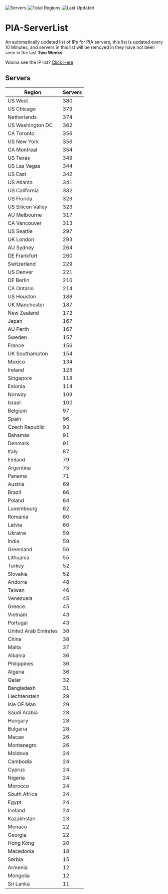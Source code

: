 ![Servers](https://img.shields.io/badge/Servers-12,185-darkgreen)
![Total Regions](https://img.shields.io/badge/Total_Regions-97-darkgreen)
![Last Updated](https://img.shields.io/badge/Last_Updated-December_16_2024_01:01_EST-darkgreen)

# PIA-ServerList
An automatically updated list of IPs for PIA servers, this list is updated every 10 Minutes, and servers in this list will be removed in they have not been seen in the last **Two Weeks**.

Wanna see the IP list? [Click Here](./servers.json)

## Servers
| Region               | Servers |
|----------------------|---------|
| US West | 380 |
| US Chicago | 379 |
| Netherlands | 374 |
| US Washington DC | 362 |
| CA Toronto | 356 |
| US New York | 356 |
| CA Montreal | 354 |
| US Texas | 349 |
| US Las Vegas | 344 |
| US East | 342 |
| US Atlanta | 341 |
| US California | 332 |
| US Florida | 329 |
| US Silicon Valley | 323 |
| AU Melbourne | 317 |
| CA Vancouver | 313 |
| US Seattle | 297 |
| UK London | 293 |
| AU Sydney | 264 |
| DE Frankfurt | 260 |
| Switzerland | 229 |
| US Denver | 221 |
| DE Berlin | 216 |
| CA Ontario | 214 |
| US Houston | 188 |
| UK Manchester | 187 |
| New Zealand | 172 |
| Japan | 167 |
| AU Perth | 167 |
| Sweden | 157 |
| France | 156 |
| UK Southampton | 154 |
| Mexico | 134 |
| Ireland | 128 |
| Singapore | 118 |
| Estonia | 114 |
| Norway | 109 |
| Israel | 100 |
| Belgium | 97 |
| Spain | 96 |
| Czech Republic | 93 |
| Bahamas | 91 |
| Denmark | 91 |
| Italy | 87 |
| Finland | 79 |
| Argentina | 75 |
| Panama | 71 |
| Austria | 69 |
| Brazil | 66 |
| Poland | 64 |
| Luxembourg | 62 |
| Romania | 60 |
| Latvia | 60 |
| Ukraine | 59 |
| India | 59 |
| Greenland | 56 |
| Lithuania | 55 |
| Turkey | 52 |
| Slovakia | 52 |
| Andorra | 48 |
| Taiwan | 46 |
| Venezuela | 45 |
| Greece | 45 |
| Vietnam | 43 |
| Portugal | 43 |
| United Arab Emirates | 38 |
| China | 38 |
| Malta | 37 |
| Albania | 36 |
| Philippines | 36 |
| Algeria | 36 |
| Qatar | 32 |
| Bangladesh | 31 |
| Liechtenstein | 29 |
| Isle OF Man | 29 |
| Saudi Arabia | 28 |
| Hungary | 28 |
| Bulgaria | 28 |
| Macao | 26 |
| Montenegro | 26 |
| Moldova | 24 |
| Cambodia | 24 |
| Cyprus | 24 |
| Nigeria | 24 |
| Morocco | 24 |
| South Africa | 24 |
| Egypt | 24 |
| Iceland | 24 |
| Kazakhstan | 23 |
| Monaco | 22 |
| Georgia | 22 |
| Hong Kong | 20 |
| Macedonia | 18 |
| Serbia | 15 |
| Armenia | 12 |
| Mongolia | 12 |
| Sri Lanka | 11 |